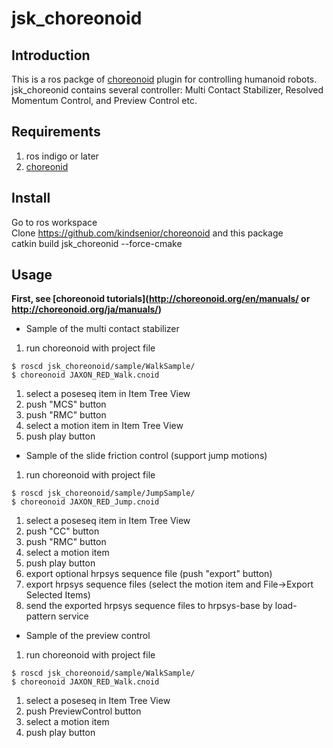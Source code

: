 # jsk_choreonoid
Introduction
------------
This is a ros packge of [choreonoid](http://choreonoid.org/) plugin for controlling humanoid robots.  
jsk_choreonid contains several controller: Multi Contact Stabilizer, Resolved Momentum Control, and Preview Control etc.  

Requirements
------------
1. ros indigo or later
1. [choreonid](https://github.com/kindsenior/choreonoid)

Install
-------
Go to ros workspace  
Clone https://github.com/kindsenior/choreonoid and this package  
catkin build jsk_choreonid --force-cmake  

Usage
-----
**First, see [choreonoid tutorials](http://choreonoid.org/en/manuals/ or http://choreonoid.org/ja/manuals/)**

- Sample of the multi contact stabilizer
1. run choreonoid with project file

  ```
  $ roscd jsk_choreonoid/sample/WalkSample/
  $ choreonoid JAXON_RED_Walk.cnoid
  ```
1. select a poseseq item in Item Tree View
1. push "MCS" button
1. push "RMC" button
1. select a motion item in Item Tree View
1. push play button

- Sample of the slide friction control (support jump motions)
1. run choreonoid with project file

  ```
  $ roscd jsk_choreonoid/sample/JumpSample/
  $ choreonoid JAXON_RED_Jump.cnoid
  ```
1. select a poseseq item in Item Tree View
1. push "CC" button
1. push "RMC" button
1. select a motion item
1. push play button
1. export optional hrpsys sequence file (push "export" button)
1. export hrpsys sequence files (select the motion item and File->Export Selected Items)
1. send the exported hrpsys sequence files to hrpsys-base by load-pattern service

- Sample of the preview control
1. run choreonoid with project file

  ```
  $ roscd jsk_choreonoid/sample/WalkSample/
  $ choreonoid JAXON_RED_Walk.cnoid
  ```
1. select a poseseq in Item Tree View
1. push PreviewControl button
1. select a motion item
1. push play button
